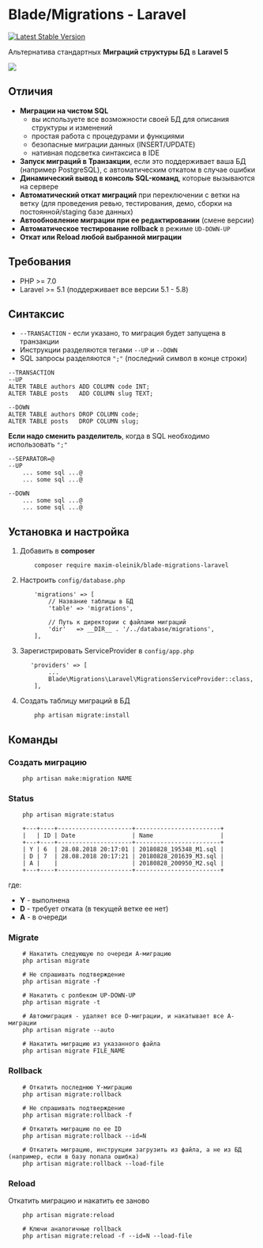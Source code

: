 Blade/Migrations - Laravel
==========================
[![Latest Stable Version](https://poser.pugx.org/maxim-oleinik/blade-migrations-laravel/v/stable)](https://packagist.org/packages/maxim-oleinik/blade-migrations-laravel)

Альтернатива стандартных **Миграций структуры БД** в **Laravel 5**

![](https://habrastorage.org/webt/9w/hm/1i/9whm1icwtg7per-15vfhyjejcx8.png)

Отличия
-----------
* **Миграции на чистом SQL**
    * вы используете все возможности своей БД для описания структуры и изменений
    * простая работа с процедурами и функциями
    * безопасные миграции данных (INSERT/UPDATE)
    * нативная подсветка синтаксиса в IDE
* **Запуск миграций в Транзакции**, если это поддерживает ваша БД (например PostgreSQL), с автоматическим откатом в случае ошибки
* **Динамический вывод в консоль SQL-команд**, которые вызываются на сервере
* **Автоматический откат миграций** при переключении с ветки на ветку (для проведения ревью, тестирования, демо, сборки на постоянной/staging базе данных)
* **Автообновление миграции при ее редактировании** (смене версии)
* **Автоматическое тестирование rollback** в режиме `UD-DOWN-UP`
* **Откат или Reload любой выбранной миграции**


Требования
---------
* PHP >= 7.0
* Laravel >= 5.1 (поддерживает все версии 5.1 - 5.8)


Синтаксис
---------
* `--TRANSACTION` - если указано, то миграция будет запущена в транзакции
* Инструкции разделяются тегами `--UP` и `--DOWN`
* SQL запросы разделяются `";"` (последний символ в конце строки)
```
--TRANSACTION
--UP
ALTER TABLE authors ADD COLUMN code INT;
ALTER TABLE posts   ADD COLUMN slug TEXT;

--DOWN
ALTER TABLE authors DROP COLUMN code;
ALTER TABLE posts   DROP COLUMN slug;
```

**Если надо сменить разделитель**, когда в SQL необходимо использовать `";"`
```
--SEPARATOR=@
--UP
    ... some sql ...@
    ... some sql ...@

--DOWN
    ... some sql ...@
    ... some sql ...@
```




Установка и настройка
---------

1. Добавить в **composer**
    ```
        composer require maxim-oleinik/blade-migrations-laravel
    ```

2. Настроить `config/database.php`
    ```
        'migrations' => [
            // Название таблицы в БД
            'table' => 'migrations',

            // Путь к директории с файлами миграций
            'dir'   => __DIR__ . '/../database/migrations',
        ],
    ```

3. Зарегистрировать ServiceProvider в `config/app.php`
    ```
       'providers' => [
            ...
            Blade\Migrations\Laravel\MigrationsServiceProvider::class,
        ],
    ```

4. Создать таблицу миграций в БД
    ```
        php artisan migrate:install
    ```


Команды
---------

### Создать миграцию
```
    php artisan make:migration NAME
```


### Status
```
    php artisan migrate:status

    +---+----+---------------------+------------------------+
    |   | ID | Date                | Name                   |
    +---+----+---------------------+------------------------+
    | Y | 6  | 28.08.2018 20:17:01 | 20180828_195348_M1.sql |
    | D | 7  | 28.08.2018 20:17:21 | 20180828_201639_M3.sql |
    | A |    |                     | 20180828_200950_M2.sql |
    +---+----+---------------------+------------------------+
```
где:
* **Y** - выполнена
* **D** - требует отката (в текущей ветке ее нет)
* **A** - в очереди


### Migrate
```
    # Накатить следующую по очереди А-миграцию
    php artisan migrate

    # Не спрашивать подтверждение
    php artisan migrate -f

    # Накатить с ролбеком UP-DOWN-UP
    php artisan migrate -t

    # Автомиграция - удаляет все D-миграции, и накатывает все А-миграции
    php artisan migrate --auto

    # Накатить миграцию из указанного файла
    php artisan migrate FILE_NAME
```


### Rollback
```
    # Откатить последнюю Y-миграцию
    php artisan migrate:rollback

    # Не спрашивать подтверждение
    php artisan migrate:rollback -f

    # Откатить миграцию по ее ID
    php artisan migrate:rollback --id=N

    # Откатить миграцию, инструкции загрузить из файла, а не из БД (например, если в базу попала ошибка)
    php artisan migrate:rollback --load-file
```


### Reload
Откатить миграцию и накатить ее заново
```
    php artisan migrate:reload

    # Ключи аналогичные rollback
    php artisan migrate:reload -f --id=N --load-file
```
